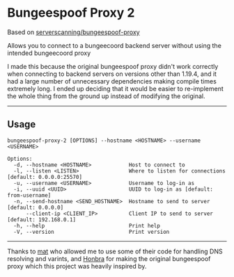 # Bungeespoof Proxy 2

Based on [serverscanning/bungeespoof-proxy](https://github.com/serverscanning/bungeespoof-proxy)

Allows you to connect to a bungeecoord backend server without using the intended bungeecoord proxy

I made this because the original bungeespoof proxy didn't work correctly when connecting to backend servers on versions other than 1.19.4, and it had a large number of unnecessary dependencies making compile times extremely long. I ended up deciding that it would be easier to re-implement the whole thing from the ground up instead of modifying the original.

---

## Usage

```
bungeespoof-proxy-2 [OPTIONS] --hostname <HOSTNAME> --username <USERNAME>

Options:
  -d, --hostname <HOSTNAME>            Host to connect to
  -l, --listen <LISTEN>                Where to listen for connections [default: 0.0.0.0:25570]
  -u, --username <USERNAME>            Username to log-in as
  -i, --uuid <UUID>                    UUID to log-in as [default: from-username]
  -n, --send-hostname <SEND_HOSTNAME>  Hostname to send to server [default: 0.0.0.0]
      --client-ip <CLIENT_IP>          Client IP to send to server [default: 192.168.0.1]
  -h, --help                           Print help
  -V, --version                        Print version
```

---

Thanks to [mat](https://github.com/mat-1/) who allowed me to use some of their code for handling DNS resolving and varints, and [Honbra](https://github.com/HonbraDev) for making the original bungeespoof proxy which this project was heavily inspired by.
